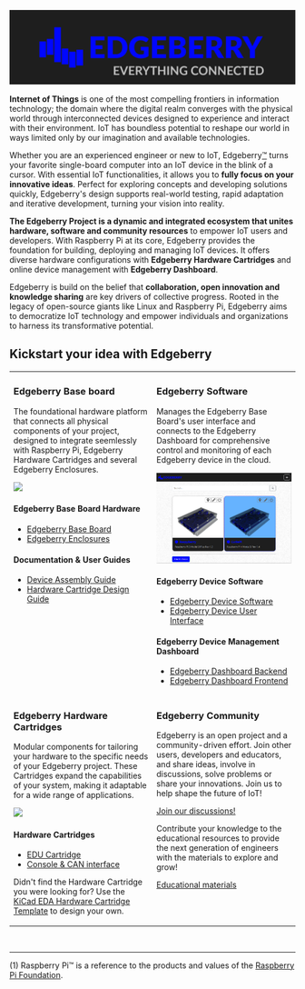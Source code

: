 ![Edgeberry Banner](https://github.com/Edgeberry/.github/blob/main/brand/Edgeberry_banner_EverythingIsConnected.png?raw=true)

**Internet of Things** is one of the most compelling frontiers in information technology; the domain where the digital realm converges with the physical world through interconnected devices designed to experience and interact with their environment. IoT has boundless potential to reshape our world in ways limited only by our imagination and available technologies.

Whether you are an experienced engineer or new to IoT, Edgeberry[™](https://github.com/Edgeberry/.github/blob/main/brand/Edgeberry_Trademark_Rules_and_Guidelines.md) turns your favorite single-board computer into an IoT device in the blink of a cursor. With essential IoT functionalities, it allows you to **fully focus on your innovative ideas**. Perfect for exploring concepts and developing solutions quickly, Edgeberry's design supports real-world testing, rapid adaptation and iterative development, turning your vision into reality.

**The Edgeberry Project is a dynamic and integrated ecosystem that unites hardware, software and community resources** to empower IoT  users and developers. With Raspberry Pi at its core, Edgeberry provides the foundation for building, deploying and managing IoT devices. It offers diverse hardware configurations with **Edgeberry Hardware Cartridges** and online device management with **Edgeberry Dashboard**.

Edgeberry is build on the belief that **collaboration, open innovation and knowledge sharing** are key drivers of collective progress. Rooted in the legacy of open-source giants like Linux and Raspberry Pi, Edgeberry aims to democratize IoT technology and empower individuals and organizations to harness its transformative potential.

## Kickstart your idea with Edgeberry

<table>
 <tr>
    <td valign="top">
        <h3>Edgeberry Base board</h3>
        <p>
            The foundational hardware platform that connects all physical components of your project, designed to integrate seemlessly with Raspberry Pi, Edgeberry Hardware Cartridges and several Edgeberry Enclosures.
        </p>
        <img src="https://raw.githubusercontent.com/Edgeberry/Edgeberry-hardware/main/documentation/Edgeberry_rendering.png?raw=true" />
        <br/>
        <h4>Edgeberry Base Board Hardware</h4>
        <ul>
            <li><a href="https://github.com/Edgeberry/Edgeberry-hardware">Edgeberry Base Board</a></li>
            <li><a href="https://www.thingiverse.com/thing:6595172">Edgeberry Enclosures</a></li>
        </ul>
        <h4>Documentation & User Guides</h4>
        <ul>        
            <li><a href="https://github.com/Edgeberry/.github/blob/main/documentation/Device_Assembly_Guide.pdf">Device Assembly Guide</a></li>
            <li><a href="https://github.com/Edgeberry/.github/blob/main/documentation/Hardware_Cartridge_Design_Guide.pdf">Hardware Cartridge Design Guide</a></li>
        </ul>
    </td>
    <td valign="top" width="50%">
        <h3>Edgeberry Software</h3>
        <p>
            Manages the Edgeberry Base Board's user interface and connects to the Edgeberry Dashboard for comprehensive control and monitoring of each Edgeberry device in the cloud.
        </p>
        <img src="https://github.com/Edgeberry/.github/blob/main/images/dashboard.png?raw=true" />
        <br/>
        <h4>Edgeberry Device Software</h4>
        <ul>
            <li><a href="https://github.com/Edgeberry/Edgeberry">Edgeberry Device Software</a></li>
            <li><a href="https://github.com/Edgeberry/Edgeberry-UI">Edgeberry Device User Interface</a></li>
        </ul>
        <h4>Edgeberry Device Management Dashboard</h4>
        <ul>
            <li><a href="https://github.com/Edgeberry/Edgeberry-dashboard">Edgeberry Dashboard Backend</a></li>
            <li><a href="https://github.com/Edgeberry/Edgeberry-dashboard-UI">Edgeberry Dashboard Frontend</a></li>
        </ul>
    </td>
 </tr>
  <tr>
    <td valign="top" width="50%">
        <h3>Edgeberry Hardware Cartridges</h3>
        <p>
            Modular components for tailoring your hardware to the specific needs of your Edgeberry project. These Cartridges expand the capabilities of your system, making it adaptable for a wide range of applications.
        </p>
        <img src="https://raw.githubusercontent.com/Edgeberry/Edgeberry-cartridge-console-can/main/documentation/Edgeberry_console_CAN_cartridge.png?raw=true" />
        <h4>Hardware Cartridges</h4>
        <ul>
            <li><a href="https://github.com/Edgeberry/Edgeberry-cartridge-EDU">EDU Cartridge</a></li>
            <li><a href="https://github.com/Edgeberry/Edgeberry-cartridge-console-can">Console & CAN interface</a></li>
        </ul>
        <p>Didn't find the Hardware Cartridge you were looking for? Use the <a href="https://gitlab.com/kicad/libraries/kicad-templates/-/tree/master/Projects/Edgeberry_Cartridge?ref_type=heads">KiCad EDA Hardware Cartridge Template</a> to design your own.</p>
    </td>
    <td valign="top" width="50%">
        <h3>Edgeberry Community</h3>
        <p>
            Edgeberry is an open project and a community-driven effort. Join other users, developers and educators, and share ideas, involve in discussions, solve problems or share your innovations. Join us to help shape the future of IoT!
        </p>
        <p>
            <a href="https://github.com/orgs/Edgeberry/discussions">Join our discussions!</a>
        </p>
        <p>
            Contribute your knowledge to the educational resources to provide the next generation of engineers with the materials to explore and grow!
        </p>
        <p>
            <a href="https://github.com/Edgeberry/.github/blob/main/documentation/Educational_resources.md">Educational materials</a>
        </p>
 </tr>
</table>
<br/>
<hr/>

(1) Raspberry Pi™ is a reference to the products and values of the [Raspberry Pi Foundation](https://www.raspberrypi.org/).